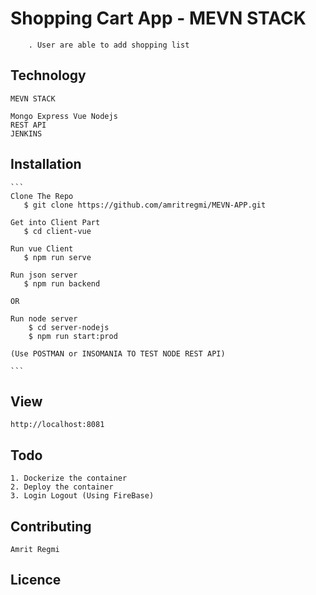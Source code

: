 # Shopping Cart App - MEVN STACK

```
    . User are able to add shopping list
```

## Technology

```
MEVN STACK 

Mongo Express Vue Nodejs
REST API
JENKINS
```

## Installation

    ```
    Clone The Repo
       $ git clone https://github.com/amritregmi/MEVN-APP.git

    Get into Client Part
       $ cd client-vue

    Run vue Client 
       $ npm run serve
    
    Run json server
       $ npm run backend 
    
    OR 

    Run node server 
        $ cd server-nodejs
        $ npm run start:prod
    
    (Use POSTMAN or INSOMANIA TO TEST NODE REST API)

    ```

## View

```
http://localhost:8081

```
## Todo 
```
1. Dockerize the container 
2. Deploy the container 
3. Login Logout (Using FireBase)

```

## Contributing

    Amrit Regmi

## Licence
